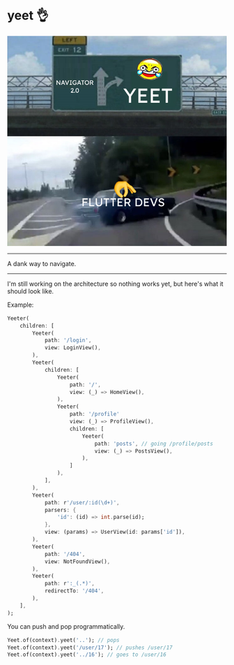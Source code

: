 # yeet 👌


<p align="center">
<img src="https://raw.githubusercontent.com/HosseinYousefi/yeet/master/yeet.png" alt="yeet" />
</p>

---

A dank way to navigate.

---

I'm still working on the architecture so nothing works yet, but here's what it should look like.

Example:

```dart
Yeeter(
    children: [
        Yeeter(
            path: '/login',
            view: LoginView(),
        ),
        Yeeter(
            children: [
                Yeeter(
                    path: '/',
                    view: (_) => HomeView(),
                ),
                Yeeter(
                    path: '/profile'
                    view: (_) => ProfileView(),
                    children: [
                        Yeeter(
                            path: 'posts', // going /profile/posts
                            view: (_) => PostsView(),
                        ),
                    ]
                ),
            ],
        ),
        Yeeter(
            path: r'/user/:id(\d+)',
            parsers: {
                'id': (id) => int.parse(id);
            },
            view: (params) => UserView(id: params['id']),
        ),
        Yeeter(
            path: '/404',
            view: NotFoundView(),
        ),
        Yeeter(
            path: r':_(.*)',
            redirectTo: '/404',
        ),
    ],
);
```

You can push and pop programmatically.

```dart
Yeet.of(context).yeet('..'); // pops
Yeet.of(context).yeet('/user/17'); // pushes /user/17
Yeet.of(context).yeet('../16'); // goes to /user/16
```
